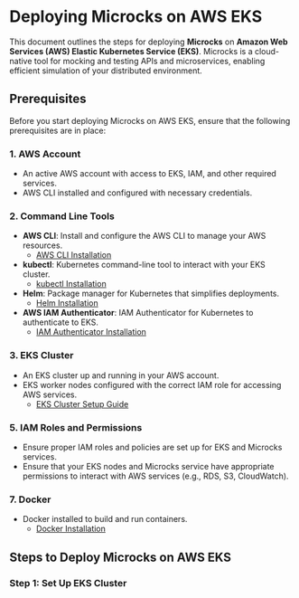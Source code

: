 # Deploying Microcks on AWS EKS

This document outlines the steps for deploying **Microcks** on **Amazon Web Services (AWS) Elastic Kubernetes Service (EKS)**. Microcks is a cloud-native tool for mocking and testing APIs and microservices, enabling efficient simulation of your distributed environment.

## Prerequisites

Before you start deploying Microcks on AWS EKS, ensure that the following prerequisites are in place:

### 1. **AWS Account**
   - An active AWS account with access to EKS, IAM, and other required services.
   - AWS CLI installed and configured with necessary credentials.

### 2. **Command Line Tools**
   - **AWS CLI**: Install and configure the AWS CLI to manage your AWS resources.
     - [AWS CLI Installation](https://docs.aws.amazon.com/cli/latest/userguide/install-cliv2.html)
   - **kubectl**: Kubernetes command-line tool to interact with your EKS cluster.
     - [kubectl Installation](https://kubernetes.io/docs/tasks/tools/install-kubectl/)
   - **Helm**: Package manager for Kubernetes that simplifies deployments.
     - [Helm Installation](https://helm.sh/docs/intro/install/)
   - **AWS IAM Authenticator**: IAM Authenticator for Kubernetes to authenticate to EKS.
     - [IAM Authenticator Installation](https://docs.aws.amazon.com/eks/latest/userguide/install-aws-iam-authenticator.html)

### 3. **EKS Cluster**
   - An EKS cluster up and running in your AWS account.
   - EKS worker nodes configured with the correct IAM role for accessing AWS services.
     - [EKS Cluster Setup Guide](https://docs.aws.amazon.com/eks/latest/userguide/create-cluster.html)


### 5. **IAM Roles and Permissions**
   - Ensure proper IAM roles and policies are set up for EKS and Microcks services.
   - Ensure that your EKS nodes and Microcks service have appropriate permissions to interact with AWS services (e.g., RDS, S3, CloudWatch).

### 7. **Docker**
   - Docker installed to build and run containers.
     - [Docker Installation](https://docs.docker.com/get-docker/)

## Steps to Deploy Microcks on AWS EKS

### Step 1: **Set Up EKS Cluster**


